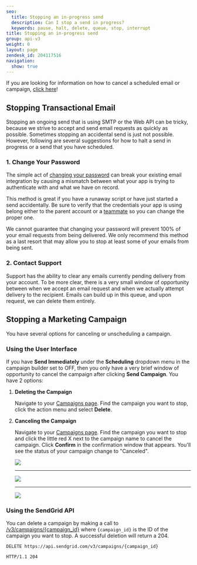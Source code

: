 ```yaml
---
seo:
  title: Stopping an in-progress send
  description: Can I stop a send in progress?
  keywords: pause, halt, delete, queue, stop, interrupt
title: Stopping an in-progress send
group: api-v3
weight: 0
layout: page
zendesk_id: 204117516
navigation:
  show: true
---
```


<call-out type="warning">

If you are looking for information on how to cancel a scheduled email or campaign, [click here]({{root_url}}/for-developers/sending-email/stopping-a-scheduled-send/)!

</call-out>

## 	Stopping Transactional Email

Stopping an ongoing send that is using SMTP or the Web API can be tricky, because we strive to accept and send email requests as quickly as possible. Sometimes stopping an accidental send is just not possible. However, following are several suggestions for how to halt a send in progress or a send that you have scheduled.

 ### 	1. Change Your Password

The simple act of [changing your password](https://app.sendgrid.com/settings/account) can break your existing email integration by causing a mismatch between what your app is trying to authenticate with and what we have on record.

This method is great if you have a runaway script or have just started a send accidentally. Be sure to verify that the credentials your app is using belong either to the parent account or a [teammate](https://app.sendgrid.com/settings/teammates) so you can change the proper one.

<call-out type="warning">

We cannot guarantee that changing your password will prevent 100% of your email requests from being delivered. We only recommend this method as a last resort that may allow you to stop at least some of your emails from being sent.

</call-out>

 ### 	2. Contact Support

Support has the ability to clear any emails currently pending delivery from your account. To be more clear, there is a very small window of opportunity between when we accept an email request and when we actually attempt delivery to the recipient. Emails can build up in this queue, and upon request, we can delete them entirely.

## 	Stopping a Marketing Campaign

You have several options for canceling or unscheduling a campaign.

 ### 	Using the User Interface

If you have **Send Immediately** under the **Scheduling** dropdown menu in the campaign builder set to OFF, then you only have a very brief window of opportunity to cancel the campaign after clicking **Send Campaign**. You have 2 options:

1. **Deleting the Campaign**

    Navigate to your [Campaigns page](https://sendgrid.com/marketing_campaigns/ui/campaigns). Find the campaign you want to stop, click the action menu and select **Delete**.

2. **Canceling the Campaign**

    Navigate to your [Campaigns page](https://sendgrid.com/marketing_campaigns/ui/campaigns). Find the campaign you want to stop and click the little red X next to the campaign name to cancel the campaign. Click **Confirm** in the confirmation window that appears. You'll see the status of your campaign change to "Canceled".

    ![]({{root_url}}/images/cancel_campaign_1.png)

    *****

    ![]({{root_url}}/images/cancel_campaign_2.png)

    *****

    ![]({{root_url}}/images/cancel_campaign_3.png)

 ### 	Using the SendGrid API

You can delete a campaign by making a call to [/v3/campaigns/{campaign_id}]({{root_url}}/API_Reference/Web_API_v3/Marketing_Campaigns/campaigns.html#Delete-a-Campaign-DELETE) where `{campaign_id}` is the ID of the campaign you want to stop. A successful deletion will return a 204.

`DELETE https://api.sendgrid.com/v3/campaigns/{campaign_id}`

`HTTP/1.1 204`
